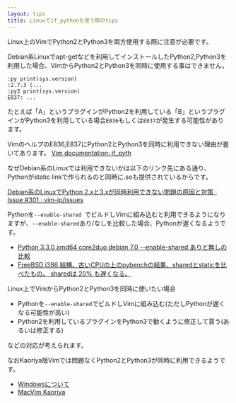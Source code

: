 ```yaml
---
layout: tips
title: Linuxでif_pythonを使う際のtips
---
```


Linux上のVimでPython2とPython3を両方使用する際に注意が必要です。

Debian系Linuxでapt-getなどを利用してインストールしたPython2,Python3を利用した場合、VimからPython2とPython3を同時に使用する事はできません。

    :py print(sys.version)
    :2.7.3 (...
    :py3 print(sys.version)
    E837: ...

たとえば「A」というプラグインがPython2を利用している「B」というプラグインがPython3を利用している場合`E836`もしくは`E837`が発生する可能性があります。

VimのヘルプのE836,E837にPython2とPython3を同時に利用できない理由が書いてあります。
[Vim documentation: if_pyth](http://vim-jp.org/vimdoc-ja/if_pyth.html#E836)

なぜDebian系のLinuxでは利用できないかは以下のリンク先にある通り、Pythonがstatic linkで作られるのと同時に.soも提供されているからです。

[Debian系のLinuxでPython 2.xと3.xが同時利用できない問題の原因と対策 · Issue #301 · vim-jp/issues](https://github.com/vim-jp/issues/issues/301)

Pythonを`--enable-shared `でビルドしVimに組み込むと利用できるようになりますが、`--enable-shared`あり/なしを比較した場合、Pythonが遅くなるようです。

- [Python 3.3.0 amd64 core2duo debian 7.0 --enable-shared ありと無しの比較](https://gist.github.com/4681131)
- [FreeBSD i386 結構、古いCPUの上のpybenchの結果、sharedとstaticを比べたもの。 sharedは 20% も遅くなる。](https://gist.github.com/4681320)


Linux上でVimからPython2とPython3を同時に使いたい場合

- Pythonを`--enable-shared`でビルドしVimに組み込む(ただしPythonが遅くなる可能性が高い)
- Python2を利用しているプラグインをPython3で動くように修正して貰う(あるいは修正する)

などの対応が考えられます。

なおKaoriya版Vimでは問題なくPython2とPython3が同時に利用できるようです。

- [Windowsについて](http://www.kaoriya.net/blog/2013/01/30)
- [MacVim Kaoriya](https://code.google.com/p/macvim-kaoriya/wiki/Readme#+perl_/_+python_/_+python3_/_+ruby)
